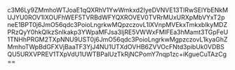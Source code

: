 c3M6Ly9ZMmhoWTJoaE1qQXRhV1YwWmkxd2IyeDVNVE13TlRwSElYbENkMUJYU0ROV1lXOUFhWEF5TVRBdWFYQXROVEV0TVRrMUxURXpMbVYxT2pneE1BPT0j6JmO56qdc3PoioLngrkwMQpzczovL1lXVnpMVEkxTmkxblkyMDZPRzQyY0hkQlkzSnlkakp3YWpaMFJsa3ljRE5VWWxFMlFEa3hMamt3TGpFeU1TNHhPRGM2TXpNNU9UST0j6JmO56qdc3PoioLngrkwMgpzczovL1kyaGhZMmhoTWpBdGFXVjBaaTF3YjJ4NU1UTXdOVHB6ZVVOcFNtd3pibUk0VDBSQU5URXVPREV1TXpVdU1UWTBPalUzTkRjNCPomY7nqp1zc+iKgueCuTAzCg==